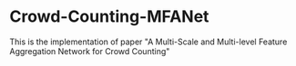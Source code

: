 # Crowd-Counting-MFANet
This is the implementation of paper "A Multi-Scale and Multi-level Feature Aggregation Network for Crowd Counting"
